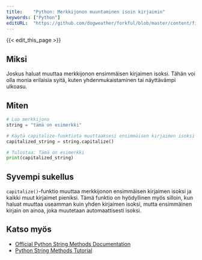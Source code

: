 ```yaml
---
title:    "Python: Merkkijonon muuntaminen isoin kirjaimin"
keywords: ["Python"]
editURL:  "https://github.com/dogweather/forkful/blob/master/content/fi/python/capitalizing-a-string.md"
---
```


{{< edit_this_page >}}

## Miksi

Joskus haluat muuttaa merkkijonon ensimmäisen kirjaimen isoksi. Tähän voi olla monia erilaisia syitä, kuten yhdenmukaistaminen tai näyttävämpi ulkoasu.

## Miten

```Python
# Luo merkkijono
string = "tämä on esimerkki"

# Käytä capitalize-funktiota muuttaaksesi ensimmäisen kirjaimen isoksi
capitalized_string = string.capitalize()

# Tulostaa: Tämä on esimerkki
print(capitalized_string)
```

## Syvempi sukellus

`capitalize()`-funktio muuttaa merkkijonon ensimmäisen kirjaimen isoksi ja kaikki muut kirjaimet pieniksi. Tämä funktio on hyödyllinen myös silloin, kun haluat muuttaa useamman kuin yhden kirjaimen isoksi, mutta ensimmäinen kirjain on ainoa, joka muutetaan automaattisesti isoksi.

## Katso myös

- [Official Python String Methods Documentation](https://docs.python.org/3/library/stdtypes.html#text-sequence-type-str)
- [Python String Methods Tutorial](https://www.w3schools.com/python/python_strings_methods.asp)